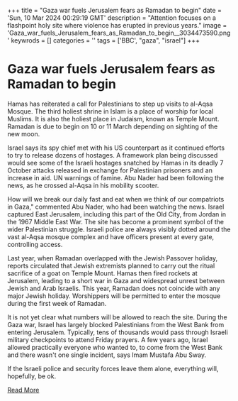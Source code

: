 +++
title = "Gaza war fuels Jerusalem fears as Ramadan to begin"
date = 'Sun, 10 Mar 2024 00:29:19 GMT'
description = "Attention focuses on a flashpoint holy site where violence has erupted in previous years."
image = 'Gaza_war_fuels_Jerusalem_fears_as_Ramadan_to_begin__3034473590.png'
keywrods =  []
categories = ''
tags = ['BBC', "gaza", "israel"]
+++

# Gaza war fuels Jerusalem fears as Ramadan to begin

Hamas has reiterated a call for Palestinians to step up visits to al-Aqsa Mosque.
The third holiest shrine in Islam is a place of worship for local Muslims.
It is also the holiest place in Judaism, known as Temple Mount.
Ramadan is due to begin on 10 or 11 March depending on sighting of the new moon.

Israel says its spy chief met with his US counterpart as it continued efforts to try to release dozens of hostages.
A framework plan being discussed would see some of the Israeli hostages snatched by Hamas in its deadly 7 October attacks released in exchange for Palestinian prisoners and an increase in aid.
UN warnings of famine.
Abu Nader had been following the news, as he crossed al-Aqsa in his mobility scooter.

How will we break our daily fast and eat when we think of our compatriots in Gaza,<bb>" commented Abu Nader, who had been watching the news.
Israel captured East Jerusalem, including this part of the Old City, from Jordan in the 1967 Middle East War.
The site has become a prominent symbol of the wider Palestinian struggle.
Israeli police are always visibly dotted around the vast al-Aqsa mosque complex and have officers present at every gate, controlling access.

Last year, when Ramadan overlapped with the Jewish Passover holiday, reports circulated that Jewish extremists planned to carry out the ritual sacrifice of a goat on Temple Mount.
Hamas then fired rockets at Jerusalem, leading to a short war in Gaza and widespread unrest between Jewish and Arab Israelis.
This year, Ramadan does not coincide with any major Jewish holiday.
Worshippers will be permitted to enter the mosque during the first week of Ramadan.

It is not yet clear what numbers will be allowed to reach the site.
During the Gaza war, Israel has largely blocked Palestinians from the West Bank from entering Jerusalem.
Typically, tens of thousands would pass through Israeli military checkpoints to attend Friday prayers.
A few years ago, Israel allowed practically everyone who wanted to, to come from the West Bank and there wasn<bb>'t one single incident, says Imam Mustafa Abu Sway.

If the Israeli police and security forces leave them alone, everything will, hopefully, be ok.


[Read More](https://www.bbc.co.uk/news/world-middle-east-68509797)
